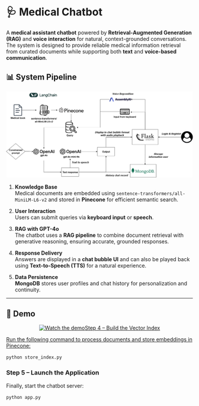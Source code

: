 



# 🩺 Medical Chatbot  

A **medical assistant chatbot** powered by **Retrieval-Augmented Generation (RAG)** and **voice interaction** for natural, context-grounded conversations.  
The system is designed to provide reliable medical information retrieval from curated documents while supporting both **text** and **voice-based communication**.  


## 📊 System Pipeline  

![Pipeline Overview](static/images/pipeline.png)

1. **Knowledge Base**  
   Medical documents are embedded using `sentence-transformers/all-MiniLM-L6-v2` and stored in **Pinecone** for efficient semantic search.  

2. **User Interaction**  
   Users can submit queries via **keyboard input** or **speech**.  

3. **RAG with GPT-4o**  
   The chatbot uses a **RAG pipeline** to combine document retrieval with generative reasoning, ensuring accurate, grounded responses.  

4. **Response Delivery**  
   Answers are displayed in a **chat bubble UI** and can also be played back using **Text-to-Speech (TTS)** for a natural experience.  

5. **Data Persistence**  
   **MongoDB** stores user profiles and chat history for personalization and continuity.  

---

## 🎥 Demo  
<p align="center">
  <a href="https://youtu.be/dyRZdyNx1p0">
    <img src="https://img.youtube.com/vi/dyRZdyNx1p0/0.jpg" alt="Watch the demo" style="width:480px; xxxxxxxxxxxxxxxxxxxxxxxxxxxxx'
LANGCHAIN_API_KEY='xxxxxxxxxxxxxxxxxxxxxxxxxxxxx'
LANGCHAIN_TRACING_V2=true
LANGCHAIN_PROJECT=medical-chatbot
```

### Step 4 – Build the Vector Index

Run the following command to process documents and store embeddings in Pinecone:

```bash
python store_index.py
```

### Step 5 – Launch the Application

Finally, start the chatbot server:

```bash
python app.py
```


